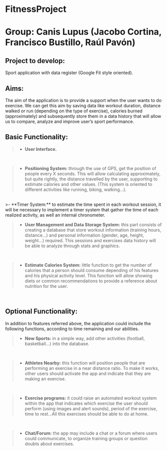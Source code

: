 # FitnessProject

Group: Canis Lupus (Jacobo Cortina, Francisco Bustillo, Raúl Pavón)
===================

Project to develop: 
-------------

Sport application with data register (Google Fit style oriented).

Aims: 
-------------
The aim of the application is to provide a support when the user wants to do exercise. We can get this aim by saving data like workout duration, distance walked or run (depending on the type of exercise), calories burned (approximately) and subsequently store them in a data history that will allow us to compare, analyze and improve user’s sport performance.

Basic Functionality: 
-------------

>- **User Interface.**
<br>

>- **Positioning System:** through the use of GPS, get the position of people every X seconds. This will allow calculating approximately, but quite rightly, the distance travelled by the user, supporting to estimate calories and other values.  (This system is oriented to different activities like running, biking, walking…).
<br>
>- **Timer System:** to estimate the time spent in each workout session, it will be necessary to implement a timer system that gather the time of each realized activity, as well an internal chronometer. 
<br>

>- **User Management and Data Storage System:** this part consists of creating a database that store workout information (training hours, distance…) and personal information (gender, age, height, weight…) required. This sessions and exercises data history will be able to analyze through stats and graphics.
<br>

>- **Estimate Calories System:** little function to get the number of calories that a person should consume depending of his features and his physical activity level.  This function will allow showing diets or common recommendations to provide a reference about nutrition for the user.
<br>

Optional Functionality: 
-------------

In addition to features referred above, the application could include the following functions, according to time remaining and our abilities.

>- **New Sports:** in a simple way, add other activities (football, basketball…) into the database.
<br>

>- **Athletes Nearby:** this function will position people that are performing an exercise in a near distance ratio. To make it works, other users should activate the app and indicate that they are making an exercise.
<br>

>- **Exercise programs:** it could raise an automated workout system within the app that indicates which exercise the user should perform (using images and alert sounds), period of the exercise, time to rest…All this exercises should be able to do at home.
<br>

>- **Chat/Forum:** the app may include a chat or a forum where users could communicate, to organize training groups or question doubts about exercises.
